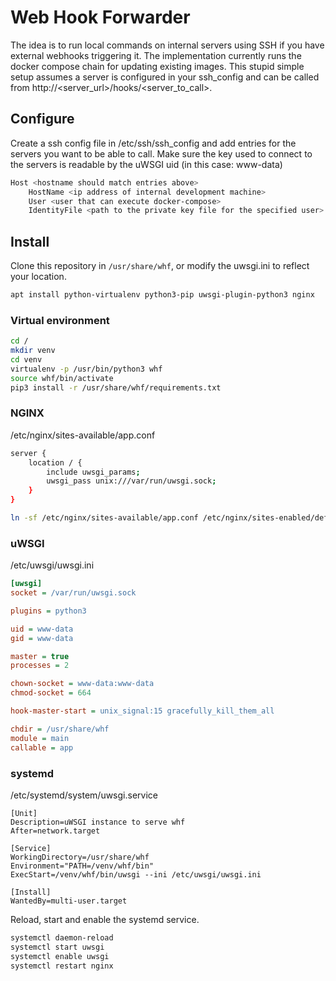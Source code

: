 # Web Hook Forwarder
The idea is to run local commands on internal servers using SSH if you have external webhooks triggering it.
The implementation currently runs the docker compose chain for updating existing images.
This stupid simple setup assumes a server is configured in your ssh_config and can be called from http://<server_url>/hooks/<server_to_call>.

## Configure
Create a ssh config file in /etc/ssh/ssh_config and add entries for the servers you want to be able to call. 
Make sure the key used to connect to the servers is readable by the uWSGI uid (in this case: www-data)

```bash
Host <hostname should match entries above>
    HostName <ip address of internal development machine>
    User <user that can execute docker-compose>
    IdentityFile <path to the private key file for the specified user>
```

## Install
Clone this repository in `/usr/share/whf`, or modify the uwsgi.ini to reflect your location.
```bash
apt install python-virtualenv python3-pip uwsgi-plugin-python3 nginx
```

### Virtual environment
```bash
cd /
mkdir venv
cd venv
virtualenv -p /usr/bin/python3 whf
source whf/bin/activate
pip3 install -r /usr/share/whf/requirements.txt
```
### NGINX
/etc/nginx/sites-available/app.conf
```bash
server {
    location / {
        include uwsgi_params;
        uwsgi_pass unix:///var/run/uwsgi.sock;
    }
}
```
```bash
ln -sf /etc/nginx/sites-available/app.conf /etc/nginx/sites-enabled/default
```

### uWSGI
/etc/uwsgi/uwsgi.ini
```ini
[uwsgi]
socket = /var/run/uwsgi.sock

plugins = python3

uid = www-data
gid = www-data

master = true
processes = 2

chown-socket = www-data:www-data
chmod-socket = 664

hook-master-start = unix_signal:15 gracefully_kill_them_all

chdir = /usr/share/whf
module = main
callable = app
```

### systemd
/etc/systemd/system/uwsgi.service
```systemd
[Unit]
Description=uWSGI instance to serve whf
After=network.target

[Service]
WorkingDirectory=/usr/share/whf
Environment="PATH=/venv/whf/bin"
ExecStart=/venv/whf/bin/uwsgi --ini /etc/uwsgi/uwsgi.ini

[Install]
WantedBy=multi-user.target
```
Reload, start and enable the systemd service.
```bash
systemctl daemon-reload
systemctl start uwsgi
systemctl enable uwsgi
systemctl restart nginx
```

